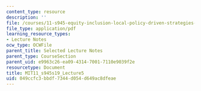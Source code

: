 ```yaml
---
content_type: resource
description: ''
file: /courses/11-s945-equity-inclusion-local-policy-driven-strategies-for-economic-development-the-just-city-spring-2019/049ccfc3bbdf7344d054d649ac8dfeae_MIT11_s945s19_Lecture5.pdf
file_type: application/pdf
learning_resource_types:
- Lecture Notes
ocw_type: OCWFile
parent_title: Selected Lecture Notes
parent_type: CourseSection
parent_uid: e9963c26-ea09-4314-7001-7110e9039f2e
resourcetype: Document
title: MIT11_s945s19_Lecture5
uid: 049ccfc3-bbdf-7344-d054-d649ac8dfeae
---
```

